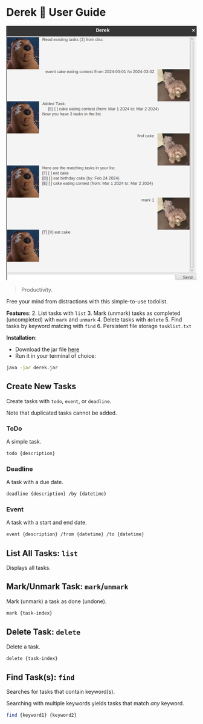 # Derek 🦫 User Guide

![](Ui.png)

> Productivity.

Free your mind from distractions with this simple-to-use todolist.

**Features**:
2. List tasks with `list`
3. Mark (unmark) tasks as completed (uncompleted) with `mark` and `unmark`
4. Delete tasks with `delete`
5. Find tasks by keyword matcing with `find`
6. Persistent file storage `tasklist.txt`

**Installation**:
- Download the jar file [here](https://github.com/minreiseah/ip/releases)
- Run it in your terminal of choice:
```bash
java -jar derek.jar
```

## Create New Tasks

Create tasks with `todo`, `event`, or `deadline`.

Note that duplicated tasks cannot be added.

### ToDo

A simple task.

```bash
todo {description}
```

### Deadline

A task with a due date.

```bash
deadline {description} /by {datetime}
```

### Event

A task with a start and end date.

```bash
event {description} /from {datetime} /to {datetime}
```

## List All Tasks: `list`

Displays all tasks.

## Mark/Unmark Task: `mark`/`unmark`

Mark (unmark) a task as done (undone).

```bash
mark {task-index}
```

## Delete Task: `delete`

Delete a task.

```bash
delete {task-index}
```

## Find Task(s): `find`

Searches for tasks that contain keyword(s).

Searching with multiple keywords yields tasks that match *any* keyword.

```bash
find {keyword1} {keyword2}
```
